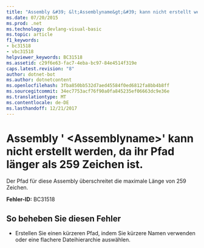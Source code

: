 ```yaml
---
title: "Assembly &#39; &lt;Assemblyname&gt;&#39; kann nicht erstellt werden, da ihr Pfad länger als 259 Zeichen ist."
ms.date: 07/20/2015
ms.prod: .net
ms.technology: devlang-visual-basic
ms.topic: article
f1_keywords:
- bc31518
- vbc31518
helpviewer_keywords: BC31518
ms.assetid: c29f6e63-fac7-4eba-bc97-84e4514f319e
caps.latest.revision: "8"
author: dotnet-bot
ms.author: dotnetcontent
ms.openlocfilehash: 3fba850bb532d7aed45584f0ed6812fa8bb4b8ff
ms.sourcegitcommit: 34ec7753acf76f90a0fa845235ef06663dc9e36e
ms.translationtype: MT
ms.contentlocale: de-DE
ms.lasthandoff: 12/21/2017
---
```

# <a name="assembly-39ltassemblynamegt39-cannot-be-created-because-its-path-is-longer-than-259-characters"></a>Assembly &#39; &lt;Assemblyname&gt;&#39; kann nicht erstellt werden, da ihr Pfad länger als 259 Zeichen ist.
Der Pfad für diese Assembly überschreitet die maximale Länge von 259 Zeichen.  
  
 **Fehler-ID:** BC31518  
  
## <a name="to-correct-this-error"></a>So beheben Sie diesen Fehler  
  
-   Erstellen Sie einen kürzeren Pfad, indem Sie kürzere Namen verwenden oder eine flachere Dateihierarchie auswählen.